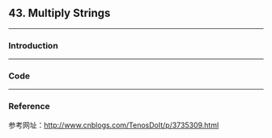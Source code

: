 ## 43. Multiply Strings
------
### Introduction
------
### Code
------
### Reference


参考网址：http://www.cnblogs.com/TenosDoIt/p/3735309.html
